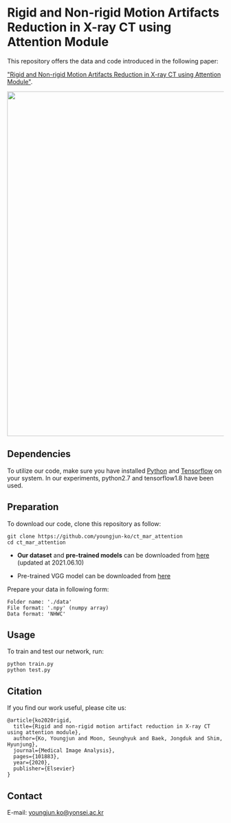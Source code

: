 # Rigid and Non-rigid Motion Artifacts Reduction in X-ray CT using Attention Module

This repository offers the data and code introduced in the following paper:

["Rigid and Non-rigid Motion Artifacts Reduction in X-ray CT using Attention Module"](https://doi.org/10.1016/j.media.2020.101883).

<p align="center"><img width="800" src="https://user-images.githubusercontent.com/58386956/98059090-9ab77800-1e89-11eb-852f-2b285c72af59.png"></p>


## Dependencies
To utilize our code, make sure you have installed [Python](https://www.python.org/) and [Tensorflow](https://www.tensorflow.org/) on your system.
In our experiments, python2.7 and tensorflow1.8 have been used.


## Preparation
To download our code, clone this repository as follow:
```
git clone https://github.com/youngjun-ko/ct_mar_attention
cd ct_mar_attention
```

* **Our dataset** and **pre-trained models** can be downloaded from [here](https://drive.google.com/drive/folders/1L0Mm8XM7_3oao3eXqNib03FZRYLceKjM?usp=sharing) (updated at 2021.06.10)

* Pre-trained VGG model can be downloaded from [here](https://github.com/machrisaa/tensorflow-vgg)   

Prepare your data in following form:

  ```
  Folder name: './data'
  File format: '.npy' (numpy array)
  Data format: 'NHWC'
  ```

## Usage
To train and test our network, run:
```
python train.py
python test.py
```   

## Citation
If you find our work useful, please cite us:
```
@article{ko2020rigid,
  title={Rigid and non-rigid motion artifact reduction in X-ray CT using attention module},
  author={Ko, Youngjun and Moon, Seunghyuk and Baek, Jongduk and Shim, Hyunjung},
  journal={Medical Image Analysis},
  pages={101883},
  year={2020},
  publisher={Elsevier}
}
```

## Contact
E-mail: youngjun.ko@yonsei.ac.kr

